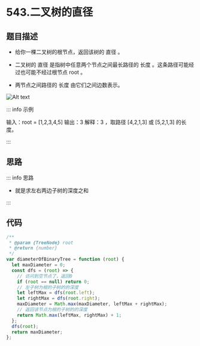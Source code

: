 # 543.二叉树的直径

## 题目描述

- 给你一棵二叉树的根节点，返回该树的 直径 。

- 二叉树的 直径 是指树中任意两个节点之间最长路径的 长度 。这条路径可能经过也可能不经过根节点 root 。

- 两节点之间路径的 长度 由它们之间边数表示。

![Alt text](image.png)

::: info 示例

输入：root = [1,2,3,4,5]
输出：3
解释：3 ，取路径 [4,2,1,3] 或 [5,2,1,3] 的长度。

:::

## 思路

::: info 思路

- 就是求左右两边子树的深度之和

:::

## 代码

```js
/**
 * @param {TreeNode} root
 * @return {number}
 */
var diameterOfBinaryTree = function (root) {
  let maxDiameter = 0;
  const dfs = (root) => {
    // 访问到空节点了，返回0
    if (root == null) return 0;
    // 左子树为根的子树的的深度
    let leftMax = dfs(root.left);
    let rightMax = dfs(root.right);
    maxDiameter = Math.max(maxDiameter, leftMax + rightMax);
    // 返回该节点为根的子树的的深度
    return Math.max(leftMax, rightMax) + 1;
  };
  dfs(root);
  return maxDiameter;
};
```
